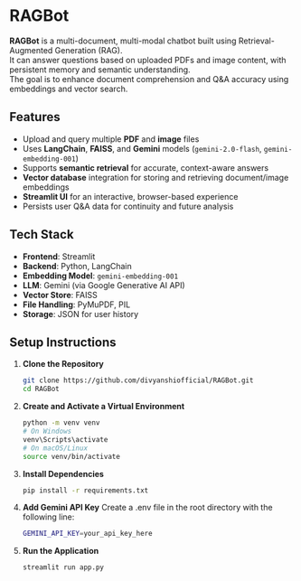 # RAGBot

**RAGBot** is a multi-document, multi-modal chatbot built using Retrieval-Augmented Generation (RAG).  
It can answer questions based on uploaded PDFs and image content, with persistent memory and semantic understanding.  
The goal is to enhance document comprehension and Q&A accuracy using embeddings and vector search.

## Features

- Upload and query multiple **PDF** and **image** files
- Uses **LangChain**, **FAISS**, and **Gemini** models (`gemini-2.0-flash`, `gemini-embedding-001`)
- Supports **semantic retrieval** for accurate, context-aware answers
- **Vector database** integration for storing and retrieving document/image embeddings
- **Streamlit UI** for an interactive, browser-based experience
- Persists user Q&A data for continuity and future analysis

## Tech Stack

- **Frontend**: Streamlit
- **Backend**: Python, LangChain
- **Embedding Model**: `gemini-embedding-001`
- **LLM**: Gemini (via Google Generative AI API)
- **Vector Store**: FAISS
- **File Handling**: PyMuPDF, PIL
- **Storage**: JSON for user history

## Setup Instructions

1. **Clone the Repository**
   ```bash
   git clone https://github.com/divyanshiofficial/RAGBot.git
   cd RAGBot
2. **Create and Activate a Virtual Environment**
   ```bash
   python -m venv venv
   # On Windows
   venv\Scripts\activate
   # On macOS/Linux
   source venv/bin/activate
3. **Install Dependencies**
   ```bash
   pip install -r requirements.txt
4. **Add Gemini API Key**
   Create a .env file in the root directory with the following line:
   ```bash
   GEMINI_API_KEY=your_api_key_here
5. **Run the Application**
   ```bash
   streamlit run app.py

   
